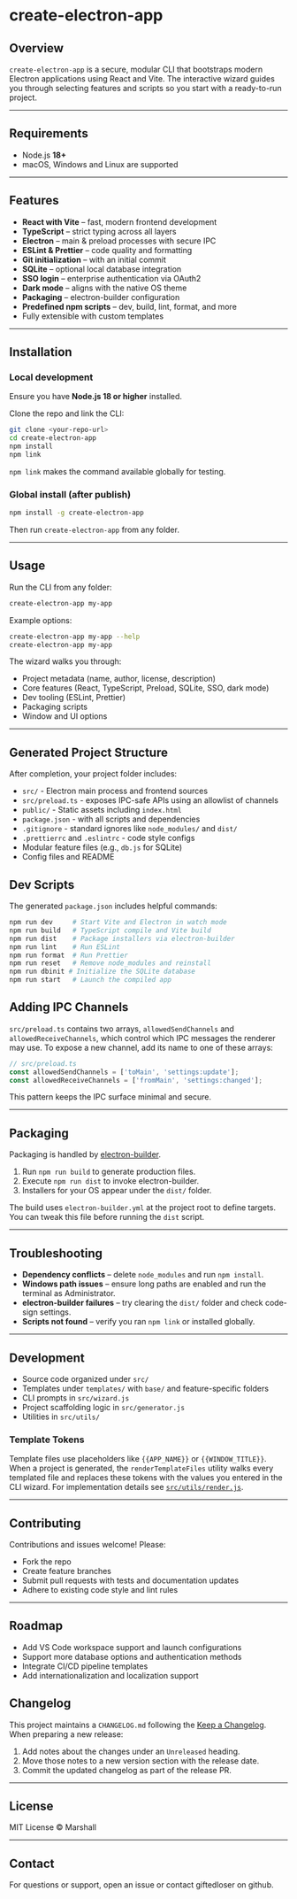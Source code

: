 # create-electron-app

## Overview

`create-electron-app` is a secure, modular CLI that bootstraps modern Electron applications using React and Vite. The interactive wizard guides you through selecting features and scripts so you start with a ready-to-run project.

---

## Requirements

- Node.js **18+**
- macOS, Windows and Linux are supported

---

## Features

- **React with Vite** – fast, modern frontend development
- **TypeScript** – strict typing across all layers
- **Electron** – main & preload processes with secure IPC
- **ESLint & Prettier** – code quality and formatting
- **Git initialization** – with an initial commit
- **SQLite** – optional local database integration
- **SSO login** – enterprise authentication via OAuth2
- **Dark mode** – aligns with the native OS theme
- **Packaging** – electron-builder configuration
- **Predefined npm scripts** – dev, build, lint, format, and more
- Fully extensible with custom templates

---

## Installation

### Local development

Ensure you have **Node.js 18 or higher** installed.

Clone the repo and link the CLI:

```bash
git clone <your-repo-url>
cd create-electron-app
npm install
npm link
```

`npm link` makes the command available globally for testing.

### Global install (after publish)

```bash
npm install -g create-electron-app
```

Then run `create-electron-app` from any folder.

---

## Usage

Run the CLI from any folder:

```bash
create-electron-app my-app
```

Example options:

```bash
create-electron-app my-app --help
create-electron-app my-app
```

The wizard walks you through:

- Project metadata (name, author, license, description)
- Core features (React, TypeScript, Preload, SQLite, SSO, dark mode)
- Dev tooling (ESLint, Prettier)
- Packaging scripts
- Window and UI options

---

## Generated Project Structure

After completion, your project folder includes:

* `src/` - Electron main process and frontend sources
* `src/preload.ts` - exposes IPC-safe APIs using an allowlist of channels
* `public/` - Static assets including `index.html`
* `package.json` - with all scripts and dependencies
* `.gitignore` - standard ignores like `node_modules/` and `dist/`
* `.prettierrc` and `.eslintrc` - code style configs
* Modular feature files (e.g., `db.js` for SQLite)
* Config files and README

## Dev Scripts

The generated `package.json` includes helpful commands:

```bash
npm run dev     # Start Vite and Electron in watch mode
npm run build   # TypeScript compile and Vite build
npm run dist    # Package installers via electron-builder
npm run lint    # Run ESLint
npm run format  # Run Prettier
npm run reset   # Remove node_modules and reinstall
npm run dbinit # Initialize the SQLite database
npm run start   # Launch the compiled app
```

## Adding IPC Channels

`src/preload.ts` contains two arrays, `allowedSendChannels` and `allowedReceiveChannels`, which control which IPC messages the renderer may use. To expose a new channel, add its name to one of these arrays:

```ts
// src/preload.ts
const allowedSendChannels = ['toMain', 'settings:update'];
const allowedReceiveChannels = ['fromMain', 'settings:changed'];
```

This pattern keeps the IPC surface minimal and secure.

---

## Packaging

Packaging is handled by [electron-builder](https://www.electron.build/).

1. Run `npm run build` to generate production files.
2. Execute `npm run dist` to invoke electron-builder.
3. Installers for your OS appear under the `dist/` folder.

The build uses `electron-builder.yml` at the project root to define targets. You
can tweak this file before running the `dist` script.

---

## Troubleshooting

- **Dependency conflicts** – delete `node_modules` and run `npm install`.
- **Windows path issues** – ensure long paths are enabled and run the terminal as Administrator.
- **electron-builder failures** – try clearing the `dist/` folder and check code-sign settings.
- **Scripts not found** – verify you ran `npm link` or installed globally.

---

## Development

* Source code organized under `src/`
* Templates under `templates/` with `base/` and feature-specific folders
* CLI prompts in `src/wizard.js`
* Project scaffolding logic in `src/generator.js`
* Utilities in `src/utils/`

### Template Tokens

Template files use placeholders like `{{APP_NAME}}` or `{{WINDOW_TITLE}}`. When a
project is generated, the `renderTemplateFiles` utility walks every templated
file and replaces these tokens with the values you entered in the CLI wizard.
For implementation details see [`src/utils/render.js`](src/utils/render.js).

---

## Contributing

Contributions and issues welcome! Please:

* Fork the repo
* Create feature branches
* Submit pull requests with tests and documentation updates
* Adhere to existing code style and lint rules

---

## Roadmap

* Add VS Code workspace support and launch configurations
* Support more database options and authentication methods
* Integrate CI/CD pipeline templates
* Add internationalization and localization support


## Changelog

This project maintains a `CHANGELOG.md` following the [Keep a Changelog](https://keepachangelog.com/). When preparing a new release:
1. Add notes about the changes under an `Unreleased` heading.
2. Move those notes to a new version section with the release date.
3. Commit the updated changelog as part of the release PR.

---

## License

MIT License © Marshall

---

## Contact

For questions or support, open an issue or contact giftedloser on github.
